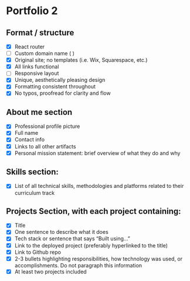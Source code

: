 # Portfolio 2

## Format / structure 
- [x] React router
- [ ] Custom domain name ( )
- [x] Original site; no templates (i.e. Wix, Squarespace, etc.) 
- [x] All links functional 
- [ ] Responsive layout 
- [x] Unique, aesthetically pleasing design 
- [x] Formatting consistent throughout 
- [x] No typos, proofread for clarity and flow 

## About me section 
- [x] Professional profile picture 
- [x] Full name 
- [x] Contact info 
- [x] Links to all other artifacts 
- [x] Personal mission statement: brief overview of what they do and why 

## Skills section: 
- [x] List of all technical skills, methodologies and platforms related to their curriculum track 

## Projects Section, with each project containing: 
- [x] Title 
- [x] One sentence to describe what it does
- [x] Tech stack or sentence that says “Built using...” 
- [x] Link to the deployed project (preferably hyperlinked to the title) 
- [x] Link to Github repo 
- [x] 2-3 bullets highlighting responsibilities, how technology was used, or accomplishments. Do not paragraph this information 
- [x] At least two projects included 